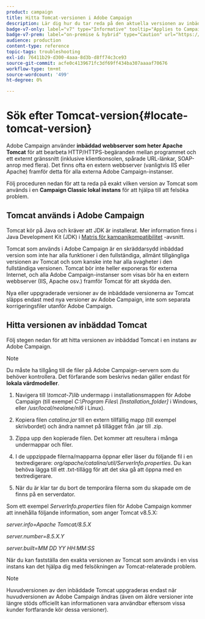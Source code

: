 ```yaml
---
product: campaign
title: Hitta Tomcat-versionen i Adobe Campaign
description: Lär dig hur du tar reda på den aktuella versionen av inbäddad Tomcat-webbserver som används i en instans av Adobe Campaign
badge-v7-only: label="v7" type="Informative" tooltip="Applies to Campaign Classic v7 only"
badge-v7-prem: label="on-premise & hybrid" type="Caution" url="https://experienceleague.adobe.com/docs/campaign-classic/using/installing-campaign-classic/architecture-and-hosting-models/hosting-models-lp/hosting-models.html" tooltip="Applies to on-premise and hybrid deployments only"
audience: production
content-type: reference
topic-tags: troubleshooting
exl-id: 76411b29-d300-4aaa-8d3b-d8ff74c3ce93
source-git-commit: acfe0c4139671fc3df69ff434ba307aaaaf70676
workflow-type: tm+mt
source-wordcount: '499'
ht-degree: 0%

---
```


# Sök efter Tomcat-version{#locate-tomcat-version}



Adobe Campaign använder **inbäddad webbserver som heter Apache Tomcat** för att bearbeta HTTP/HTTPS-begäranden mellan programmet och ett externt gränssnitt (inklusive klientkonsolen, spårade URL-länkar, SOAP-anrop med flera). Det finns ofta en extern webbserver (vanligtvis IIS eller Apache) framför detta för alla externa Adobe Campaign-instanser.

Följ proceduren nedan för att ta reda på exakt vilken version av Tomcat som används i en **Campaign Classic lokal instans** för att hjälpa till att felsöka problem.

## Tomcat används i Adobe Campaign

Tomcat kör på Java och kräver att JDK är installerat. Mer information finns i Java Development Kit (JDK) i [Matris för kampanjkompatibilitet](../../rn/using/compatibility-matrix.md) -avsnitt.

Tomcat som används i Adobe Campaign är en skräddarsydd inbäddad version som inte har alla funktioner i den fullständiga, allmänt tillgängliga versionen av Tomcat och som kanske inte har alla svagheter i den fullständiga versionen. Tomcat bör inte heller exponeras för externa Internet, och alla Adobe Campaign-instanser som visas bör ha en extern webbserver (IIS, Apache osv.) framför Tomcat för att skydda den.

Nya eller uppgraderade versioner av de inbäddade versionerna av Tomcat släpps endast med nya versioner av Adobe Campaign, inte som separata korrigeringsfiler utanför Adobe Campaign.

## Hitta versionen av inbäddad Tomcat

Följ stegen nedan för att hitta versionen av inbäddad Tomcat i en instans av Adobe Campaign.

>[!NOTE]
>
>Du måste ha tillgång till de filer på Adobe Campaign-servern som du behöver kontrollera. Det förfarande som beskrivs nedan gäller endast för **lokala värdmodeller**.

1. Navigera till *\tomcat-7\lib* undermapp i installationsmappen för Adobe Campaign (till exempel *C:\Program Files\ [Installation_folder]* i Windows, eller */usr/local/neolane/nl6* i Linux).

1. Kopiera filen *catalina.jar* till en extern tillfällig mapp (till exempel skrivbordet) och ändra namnet på tillägget från .jar till .zip.

1. Zippa upp den kopierade filen. Det kommer att resultera i många undermappar och filer.

1. I de uppzippade filerna/mapparna öppnar eller läser du följande fil i en textredigerare: *org/apache/catalina/util/ServerInfo.properties*. Du kan behöva lägga till ett .txt-tillägg för att det ska gå att öppna med en textredigerare.

1. När du är klar tar du bort de temporära filerna som du skapade om de finns på en serverdator.

Som ett exempel *ServerInfo.properties* filen för Adobe Campaign kommer att innehålla följande information, som anger Tomcat v8.5.X:

*server.info=Apache Tomcat/8.5.X*

*server.number=8.5.X.Y*

*server.built=MM DD YY HH:MM:SS*

När du kan fastställa den exakta versionen av Tomcat som används i en viss instans kan det hjälpa dig med felsökningen av Tomcat-relaterade problem.

>[!NOTE]
>
>Huvudversionen av den inbäddade Tomcat uppgraderas endast när huvudversionen av Adobe Campaign ändras (även om äldre versioner inte längre stöds officiellt kan informationen vara användbar eftersom vissa kunder fortfarande kör dessa versioner).

